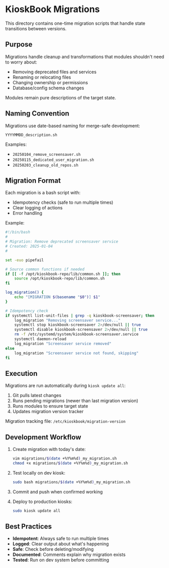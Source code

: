 # KioskBook Migrations

This directory contains one-time migration scripts that handle state transitions between versions.

## Purpose

Migrations handle cleanup and transformations that modules shouldn't need to worry about:
- Removing deprecated files and services
- Renaming or relocating files
- Changing ownership or permissions
- Database/config schema changes

Modules remain pure descriptions of the target state.

## Naming Convention

Migrations use date-based naming for merge-safe development:

```
YYYYMMDD_description.sh
```

Examples:
- `20250104_remove_screensaver.sh`
- `20250115_dedicated_user_migration.sh`
- `20250203_cleanup_old_repos.sh`

## Migration Format

Each migration is a bash script with:
- Idempotency checks (safe to run multiple times)
- Clear logging of actions
- Error handling

Example:
```bash
#!/bin/bash
#
# Migration: Remove deprecated screensaver service
# Created: 2025-01-04
#

set -euo pipefail

# Source common functions if needed
if [[ -f /opt/kioskbook-repo/lib/common.sh ]]; then
    source /opt/kioskbook-repo/lib/common.sh
fi

log_migration() {
    echo "[MIGRATION $(basename "$0")] $1"
}

# Idempotency check
if systemctl list-unit-files | grep -q kioskbook-screensaver; then
    log_migration "Removing screensaver service..."
    systemctl stop kioskbook-screensaver 2>/dev/null || true
    systemctl disable kioskbook-screensaver 2>/dev/null || true
    rm -f /etc/systemd/system/kioskbook-screensaver.service
    systemctl daemon-reload
    log_migration "Screensaver service removed"
else
    log_migration "Screensaver service not found, skipping"
fi
```

## Execution

Migrations are run automatically during `kiosk update all`:
1. Git pulls latest changes
2. Runs pending migrations (newer than last migration version)
3. Runs modules to ensure target state
4. Updates migration version tracker

Migration tracking file: `/etc/kioskbook/migration-version`

## Development Workflow

1. Create migration with today's date:
   ```bash
   vim migrations/$(date +%Y%m%d)_my_migration.sh
   chmod +x migrations/$(date +%Y%m%d)_my_migration.sh
   ```

2. Test locally on dev kiosk:
   ```bash
   sudo bash migrations/$(date +%Y%m%d)_my_migration.sh
   ```

3. Commit and push when confirmed working

4. Deploy to production kiosks:
   ```bash
   sudo kiosk update all
   ```

## Best Practices

- **Idempotent**: Always safe to run multiple times
- **Logged**: Clear output about what's happening
- **Safe**: Check before deleting/modifying
- **Documented**: Comments explain why migration exists
- **Tested**: Run on dev system before committing
